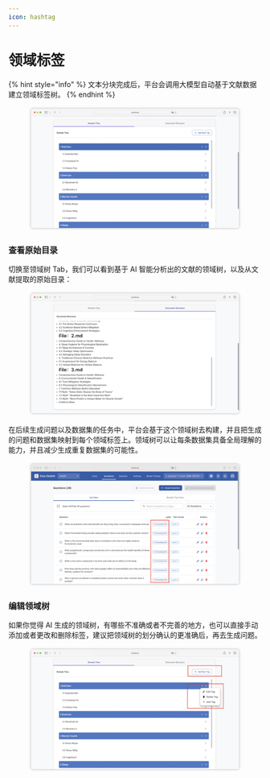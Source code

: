 ```yaml
---
icon: hashtag
---
```


# 领域标签

{% hint style="info" %}
文本分块完成后，平台会调用大模型自动基于文献数据建立领域标签树。
{% endhint %}

<figure><img src="../../.gitbook/assets/image (13).png" alt=""><figcaption></figcaption></figure>

### 查看原始目录

切换至领域树 Tab，我们可以看到基于 AI 智能分析出的文献的领域树，以及从文献提取的原始目录：

<figure><img src="../../.gitbook/assets/image (14).png" alt=""><figcaption></figcaption></figure>

在后续生成问题以及数据集的任务中，平台会基于这个领域树去构建，并且把生成的问题和数据集映射到每个领域标签上。领域树可以让每条数据集具备全局理解的能力，并且减少生成重复数据集的可能性。

<figure><img src="../../.gitbook/assets/image (15).png" alt=""><figcaption></figcaption></figure>

### 编辑领域树

如果你觉得 AI 生成的领域树，有哪些不准确或者不完善的地方，也可以直接手动添加或者更改和删除标签，建议把领域树的划分确认的更准确后，再去生成问题。

<figure><img src="../../.gitbook/assets/image (16).png" alt=""><figcaption></figcaption></figure>
